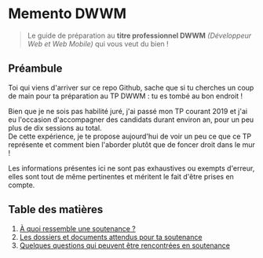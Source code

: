 # Memento DWWM
> Le guide de préparation au **titre professionnel DWWM** _(Développeur Web et Web Mobile)_ qui vous veut du bien !

## Préambule
Toi qui viens d'arriver sur ce repo Github, sache que si tu cherches un coup de main pour ta préparation au TP DWWM : tu es tombé au bon endroit !

Bien que je ne sois pas habilité juré, j'ai passé mon TP courant 2019 et j'ai eu l'occasion d'accompagner des candidats durant environ an, pour un peu plus de dix sessions au total.  
De cette expérience, je te propose aujourd'hui de voir un peu ce que ce TP représente et comment bien l'aborder plutôt que de foncer droit dans le mur !

Les informations présentes ici ne sont pas exhaustives ou exempts d'erreur, elles sont tout de même pertinentes et méritent le fait d'être prises en compte.

## Table des matières
1. [À quoi ressemble une soutenance ?](./soutenance.md)
2. [Les dossiers et documents attendus pour ta soutenance](./dossiers.md)
3. [Quelques questions qui peuvent être rencontrées en soutenance](./questions.md)
